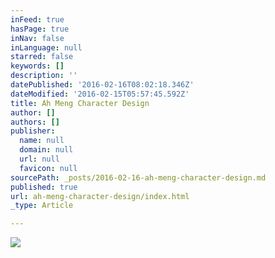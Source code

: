 ```yaml
---
inFeed: true
hasPage: true
inNav: false
inLanguage: null
starred: false
keywords: []
description: ''
datePublished: '2016-02-16T08:02:18.346Z'
dateModified: '2016-02-15T05:57:45.592Z'
title: Ah Meng Character Design
author: []
authors: []
publisher:
  name: null
  domain: null
  url: null
  favicon: null
sourcePath: _posts/2016-02-16-ah-meng-character-design.md
published: true
url: ah-meng-character-design/index.html
_type: Article

---
```

![](https://the-grid-user-content.s3-us-west-2.amazonaws.com/931b8273-6bf7-478e-84a4-1eb197638bf8.jpg)